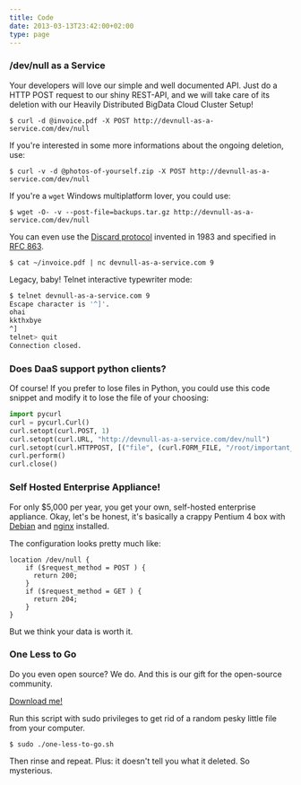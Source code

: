 ```yaml
---
title: Code
date: 2013-03-13T23:42:00+02:00
type: page
---
```


### /dev/null as a Service

Your developers will love our simple and well documented API.  Just do a HTTP
POST request to our shiny REST-API, and we will take care of its deletion with
our Heavily Distributed BigData Cloud Cluster Setup!

    $ curl -d @invoice.pdf -X POST http://devnull-as-a-service.com/dev/null

If you're interested in some more informations about the ongoing deletion, use:

    $ curl -v -d @photos-of-yourself.zip -X POST http://devnull-as-a-service.com/dev/null

If you're a `wget` Windows multiplatform lover, you could use:

    $ wget -O- -v --post-file=backups.tar.gz http://devnull-as-a-service.com/dev/null

You can even use the [Discard protocol](https://en.wikipedia.org/wiki/Discard_Protocol) invented in 1983 and
specified in [RFC 863](https://tools.ietf.org/html/rfc863).

    $ cat ~/invoice.pdf | nc devnull-as-a-service.com 9

Legacy, baby! Telnet interactive typewriter mode:

``` bash
$ telnet devnull-as-a-service.com 9
Escape character is '^]'.
ohai
kkthxbye
^]
telnet> quit
Connection closed.
```

### Does DaaS support python clients?

Of course! If you prefer to lose files in Python, you could use this code snippet and modify it to lose the file of your choosing:

``` python
import pycurl
curl = pycurl.Curl()
curl.setopt(curl.POST, 1)
curl.setopt(curl.URL, "http://devnull-as-a-service.com/dev/null")
curl.setopt(curl.HTTPPOST, [("file", (curl.FORM_FILE, "/root/important_file.txt"))])
curl.perform()
curl.close()
```

### Self Hosted Enterprise Appliance!

For only $5,000 per year, you get your own, self-hosted enterprise appliance.
Okay, let's be honest, it's basically a crappy Pentium 4 box with [Debian](http://debian.org)
and [nginx](http://nginx.org) installed.

The configuration looks pretty much like:

    location /dev/null {
        if ($request_method = POST ) {
          return 200;
        }
        if ($request_method = GET ) {
          return 204;
        }
    }

But we think your data is worth it.

### One Less to Go

Do you even open source? We do. And this is our gift for the open-source
community.

[Download me!](/one-less-to-go.sh)

Run this script with sudo privileges to get rid of a random pesky little file
from your computer.

    $ sudo ./one-less-to-go.sh

Then rinse and repeat. Plus: it doesn't tell you what it deleted. So
mysterious.
